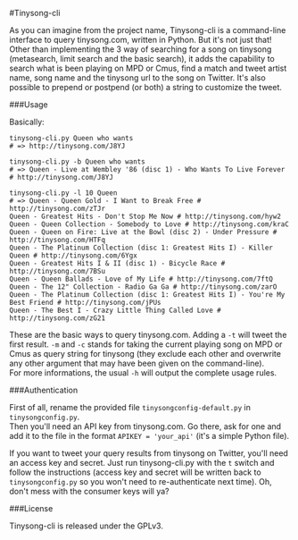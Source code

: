 #Tinysong-cli

As you can imagine from the project name, Tinysong-cli is a command-line interface to query tinysong.com, written in Python. But it's not just that! Other than implementing the 3 way of searching for a song on tinysong (metasearch, limit search and the basic search), it adds the capability to search what is been playing on MPD or Cmus, find a match and tweet artist name, song name and the tinysong url to the song on Twitter. It's also possible to prepend or postpend (or both) a string to customize the tweet.

###Usage

Basically:

	tinysong-cli.py Queen who wants
	# => http://tinysong.com/J8YJ

	tinysong-cli.py -b Queen who wants
	# => Queen - Live at Wembley '86 (disc 1) - Who Wants To Live Forever # http://tinysong.com/J8YJ

	tinysong-cli.py -l 10 Queen
	# => Queen - Queen Gold - I Want to Break Free # http://tinysong.com/zTJr
	Queen - Greatest Hits - Don't Stop Me Now # http://tinysong.com/hyw2
	Queen - Queen Collection - Somebody to Love # http://tinysong.com/kraC
	Queen - Queen on Fire: Live at the Bowl (disc 2) - Under Pressure # http://tinysong.com/HTFq
	Queen - The Platinum Collection (disc 1: Greatest Hits I) - Killer Queen # http://tinysong.com/6Ygx
	Queen - Greatest Hits I & II (disc 1) - Bicycle Race # http://tinysong.com/7BSu
	Queen - Queen Ballads - Love of My Life # http://tinysong.com/7ftQ
	Queen - The 12" Collection - Radio Ga Ga # http://tinysong.com/zarO
	Queen - The Platinum Collection (disc 1: Greatest Hits I) - You're My Best Friend # http://tinysong.com/jPUs
	Queen - The Best I - Crazy Little Thing Called Love # http://tinysong.com/zG21

These are the basic ways to query tinysong.com. Adding a `-t` will tweet the first result. `-m` and `-c` stands for taking the current playing song on MPD or Cmus as query string for tinysong (they exclude each other and overwrite any other argument that may have been given on the command-line).  
For more informations, the usual `-h` will output the complete usage rules.

###Authentication

First of all, rename the provided file `tinysongconfig-default.py` in `tinysongconfig.py`.  
Then you'll need an API key from tinysong.com. Go there, ask for one and add it to the file in the format `APIKEY = 'your_api'` (it's a simple Python file).

If you want to tweet your query results from tinysong on Twitter, you'll need an access key and secret. Just run tinysong-cli.py with the `t` switch and follow the instructions (access key and secret will be written back to `tinysongconfig.py` so you won't need to re-authenticate next time). Oh, don't mess with the consumer keys will ya?

###License

Tinysong-cli is released under the GPLv3.
